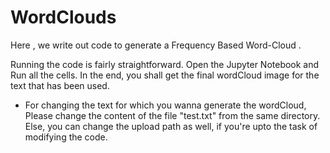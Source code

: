 # WordClouds

Here , we write out code to generate a Frequency Based Word-Cloud . 

Running the code is fairly straightforward. Open the Jupyter Notebook and Run all the cells. In the end, you shall get the final wordCloud image for the text that has been used. 

* For changing the text for which you wanna generate the wordCloud, Please change the content of the file "test.txt" from the same directory. Else, you can change the upload path as well, if you're upto the task of modifying the code. 
